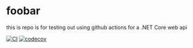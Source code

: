 # foobar

this is repo is for testing out using github actions for a .NET Core web api

[![CI](https://github.com/alexwolek/foobar/actions/workflows/ci.yml/badge.svg)](https://github.com/alexwolek/foobar/actions/workflows/ci.yml) [![codecov](https://codecov.io/gh/alexwolek/foobar/branch/main/graph/badge.svg?token=XDR72Z1W01)](https://codecov.io/gh/alexwolek/foobar)
